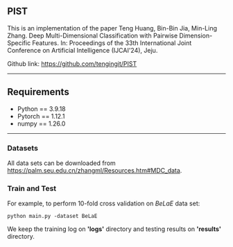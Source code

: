 ## PIST

This is an implementation of the paper
Teng Huang, Bin-Bin Jia, Min-Ling Zhang. Deep Multi-Dimensional Classification with Pairwise Dimension-Specific Features. In: Proceedings of the 33th International Joint Conference on Artificial Intelligence (IJCAI'24), Jeju.

Github link: https://github.com/tengingit/PIST
***

## Requirements

- Python == 3.9.18
- Pytorch == 1.12.1
- numpy == 1.26.0
***

### Datasets

All data sets can be downloaded from https://palm.seu.edu.cn/zhangml/Resources.htm#MDC_data.

### Train and Test

For example, to perform 10-fold cross validation on *BeLaE* data set:

```
python main.py -dataset BeLaE
```

We keep the training log on **'logs'** directory and testing results on **'results'** directory.







